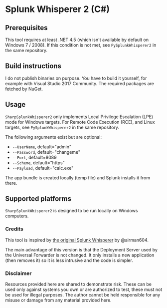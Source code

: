 # Splunk Whisperer 2 (C#)
## Prerequisites
This tool requires at least .NET 4.5 (which isn't available by default on Windows 7 / 2008). If this condition is not met, see `PySplunkWhisperer2` in the same repository.

## Build instructions
I do not publish binaries on purpose. You have to build it yourself, for example with Visual Studio 2017 Community. The required packages are fetched by NuGet.

## Usage
`SharpSplunkWhisperer2` only implements Local Privilege Escalation (LPE) mode for Windows targets. For Remote Code Execution (RCE),  and Linux targets, see `PySplunkWhisperer2` in the same repository.

The following arguments exist but are optional:
* `--UserName`, default="admin"
* `--Password`, default="changeme"
* `--Port`, default=8089
* `--Scheme`, default="https"
* `--Payload`, default="calc.exe"

The app bundle is created locally (temp file) and Splunk installs it from there.

## Supported platforms
`SharpSplunkWhisperer2` is designed to be run locally on Windows computers.

### Credits
This tool is inspired by [the original Splunk Whisperer](https://github.com/airman604/splunk_whisperer) by @airman604.

The main advantage of this version is that the Deployment Server used by the Universal Forwarder is not changed. It only installs a new application (then removes it) so it is less intrusive and the code is simpler.

### Disclaimer
Resources provided here are shared to demonstrate risk. These can be used only against systems you own or are authorized to test, these must not be used for illegal purposes.
The author cannot be held responsible for any misuse or damage from any material provided here.
